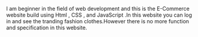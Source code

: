 I am beginner in the field of web development and this is the E-Commerce website 
build using Html , CSS , and JavaScript .In this website you can log in and see the 
tranding fashion clothes.However there is no more function and specification in this
website.
